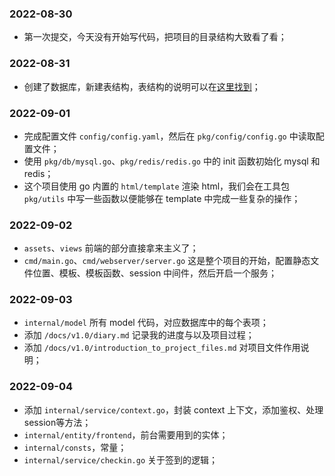 ### 2022-08-30

- 第一次提交，今天没有开始写代码，把项目的目录结构大致看了看；

### 2022-08-31

- 创建了数据库，新建表结构，表结构的说明可以在[这里找到](./introduction_to_project_files.md)；

### 2022-09-01

- 完成配置文件 `config/config.yaml`，然后在 `pkg/config/config.go` 中读取配置文件；
- 使用 `pkg/db/mysql.go`、`pkg/redis/redis.go` 中的 init 函数初始化 mysql 和 redis；
- 这个项目使用 go 内置的 `html/template` 渲染 html，我们会在工具包 `pkg/utils` 中写一些函数以便能够在 template 中完成一些复杂的操作；

### 2022-09-02

- `assets`、`views` 前端的部分直接拿来主义了；
- `cmd/main.go`、`cmd/webserver/server.go` 这是整个项目的开始，配置静态文件位置、模板、模板函数、session 中间件，然后开启一个服务；

### 2022-09-03

- `internal/model` 所有 model 代码，对应数据库中的每个表项；
- 添加 `/docs/v1.0/diary.md` 记录我的进度与以及项目过程；
- 添加 `/docs/v1.0/introduction_to_project_files.md` 对项目文件作用说明；

### 2022-09-04

- 添加 `internal/service/context.go`，封装 context 上下文，添加鉴权、处理session等方法；
- `internal/entity/frontend`，前台需要用到的实体；
- `internal/consts`，常量；
- `internal/service/checkin.go` 关于签到的逻辑；
